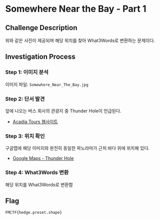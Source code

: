 # Somewhere Near the Bay - Part 1

## Challenge Description
위와 같은 사진이 제공되며 해당 위치를 찾아 What3Words로 변환하는 문제이다.

## Investigation Process

### Step 1: 이미지 분석
이미지 파일: `Somewhere_Near_The_Bay.jpg`

### Step 2: 단서 발견
앞에 나오는 버스 회사의 관광지 중 Thunder Hole이 언급된다.
- [Acadia Tours 웹사이트](https://www.acadiatours.com/acadia-national-park-tours-our-tour/)

### Step 3: 위치 확인
구글맵에 해당 이미지와 완전히 동일한 파노라마가 근처 바다 위에 위치해 있다.
- [Google Maps - Thunder Hole](https://www.google.com/maps/place/선더+홀/@44.3206737,-68.1880919,3a,75y,330.48h,87.19t/data=!3m8!1e1!3m6!1sAF1QipNpXn4iusmcN8Zj8UZ-smnCPMkGS3AGpUl1Jxwd!2e10!3e11!6shttps:%2F%2Flh3.googleusercontent.com%2Fp%2FAF1QipNpXn4iusmcN8Zj8UZ-smnCPMkGS3AGpUl1Jxwd%3Dw900-h600-k-no-pi2.8112859440465456-ya261.4753743533039-ro0-fo100!7i9728!8i4106!4m18!1m8!3m7!1s0x4caeb967e9590d21:0x5e00d95bddad5253!2z7ISg642UIO2ZgA!8m2!3d44.3205926!4d-68.1863641!10e5!16s%2Fg%2F1tdp96k2!3m8!1s0x4caeb95d446fb285:0x6352d85b3dbe33d5!8m2!3d44.3206118!4d-68.1885578!10e5!14m1!1BCgIgARICCAI!16s%2Fg%2F11bbrkpxky)

### Step 4: What3Words 변환
해당 위치를 What3Words로 변환함

## Flag
`FMCTF{hedge.preset.shape}`